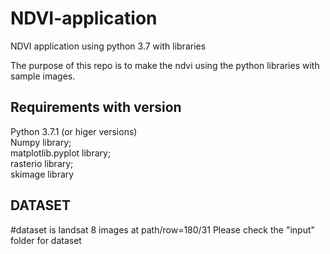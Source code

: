 <h1> NDVI-application </h1>
NDVI application using python 3.7 with libraries

The purpose of this repo is to make the ndvi using the python libraries with sample images.

<h2>Requirements with version</h2>
Python 3.7.1 (or higer versions)</br>
Numpy library;</br>
matplotlib.pyplot library;</br>
rasterio library;</br>
skimage library</br>

<h2> DATASET </h2>
#dataset is landsat 8 images at path/row=180/31 
Please check the "input" folder for dataset

